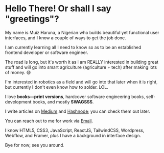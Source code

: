 # Hello There! Or shall I say "__greetings__"?

My name is Muiz Haruna, a Nigerian who builds beautiful yet functional user interfaces, and I know a couple of ways to get the job done.

I am currently learning all I need to know so as to be an established frontend developer or software engineer.

The road is long, but it's worth it as I am REALLY interested in building great stuff and will go into smart agriculture (agriculture + tech) after making lots of money. 😅

I'm interested in robotics as a field and will go into that later when it is right, but currently I don't even know how to solder. LOL.

I love **books—print versions**, hardcover software engineering books, self-development books, and mostly **SWAGSSS**.

I write articles on [Medium](https://medium.com/@devdesiignn) and [Hashnode](https://hashnode.com/@devdesiignn); you can check them out later.

You can reach out to me for work via [Email](mailto:hmuiyze@gmail.com).

I know HTML5, CSS3, JavaScript, ReactJS, TailwindCSS, Wordpress, Webflow, and Framer, plus I have a background in interface design.

Bye for now; see you around.
